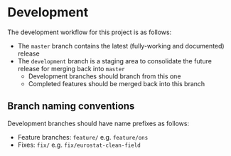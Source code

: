 # Development

The development workflow for this project is as follows:

* The `master` branch contains the latest (fully-working and documented)
  release
* The `development` branch is a staging area to consolidate the future release
  for merging back into `master`
    * Development branches should branch from this one
	* Completed features should be merged back into this branch

## Branch naming conventions

Development branches should have name prefixes as follows:

* Feature branches: `feature/` e.g. `feature/ons`
* Fixes: `fix/` e.g. `fix/eurostat-clean-field`
